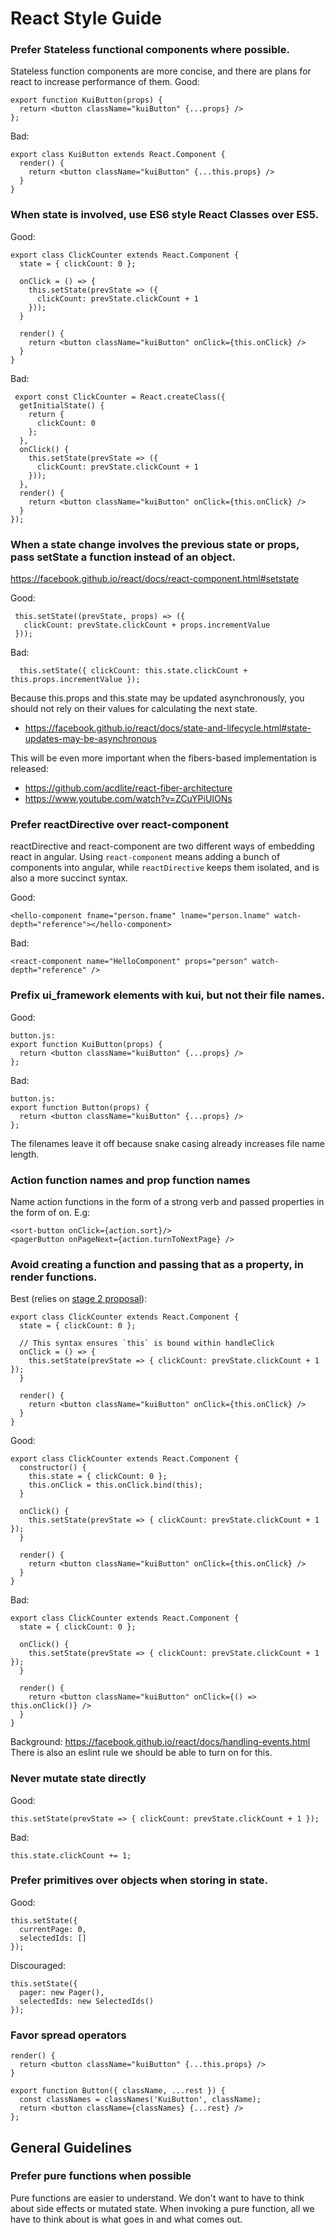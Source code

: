 # React Style Guide

### Prefer Stateless functional components where possible.
Stateless function components are more concise, and there are plans for react to increase performance of them.
Good:
```
export function KuiButton(props) {
  return <button className="kuiButton" {...props} />
};
```
Bad:
```
export class KuiButton extends React.Component {
  render() {
    return <button className="kuiButton" {...this.props} />
  }
}
```

### When state is involved, use ES6 style React Classes over ES5.
Good:
```
export class ClickCounter extends React.Component {
  state = { clickCount: 0 };

  onClick = () => {
    this.setState(prevState => ({
      clickCount: prevState.clickCount + 1
    }));
  }

  render() {
    return <button className="kuiButton" onClick={this.onClick} />
  }
}
```
Bad:
```
 export const ClickCounter = React.createClass({
  getInitialState() {
    return {
      clickCount: 0
    };
  },
  onClick() {
    this.setState(prevState => ({
      clickCount: prevState.clickCount + 1
    }));
  },
  render() {
    return <button className="kuiButton" onClick={this.onClick} />
  }
});
```

### When a state change involves the previous state or props, pass setState a function instead of an object.
https://facebook.github.io/react/docs/react-component.html#setstate

Good:
```
 this.setState((prevState, props) => ({
   clickCount: prevState.clickCount + props.incrementValue
 }));
```

Bad:
```
  this.setState({ clickCount: this.state.clickCount + this.props.incrementValue });
```

Because this.props and this.state may be updated asynchronously, you should not rely on their values for calculating the next state.
 - https://facebook.github.io/react/docs/state-and-lifecycle.html#state-updates-may-be-asynchronous

This will be even more important when the fibers-based implementation is released:
 - https://github.com/acdlite/react-fiber-architecture
 - https://www.youtube.com/watch?v=ZCuYPiUIONs

### Prefer reactDirective over react-component
reactDirective and react-component are two different ways of embedding react in angular. Using `react-component` means adding a bunch of components into angular, while `reactDirective` keeps them isolated, and is also a more succinct syntax.

Good:
```
<hello-component fname="person.fname" lname="person.lname" watch-depth="reference"></hello-component>
```
Bad:
```
<react-component name="HelloComponent" props="person" watch-depth="reference" />
```

### Prefix ui_framework elements with kui, but not their file names.
Good:
```
button.js:
export function KuiButton(props) {
  return <button className="kuiButton" {...props} />
};
```
Bad:
```
button.js:
export function Button(props) {
  return <button className="kuiButton" {...props} />
};
```
The filenames leave it off because snake casing already increases file name length.

### Action function names and prop function names

Name action functions in the form of a strong verb and passed properties in the form of on<Subject><Change>. E.g:
```
<sort-button onClick={action.sort}/>
<pagerButton onPageNext={action.turnToNextPage} />
```

### Avoid creating a function and passing that as a property, in render functions.
Best (relies on [stage 2 proposal](https://github.com/tc39/proposal-class-public-fields)):
```
export class ClickCounter extends React.Component {
  state = { clickCount: 0 };

  // This syntax ensures `this` is bound within handleClick
  onClick = () => {
    this.setState(prevState => { clickCount: prevState.clickCount + 1 });
  }

  render() {
    return <button className="kuiButton" onClick={this.onClick} />
  }
}
```
Good:
```
export class ClickCounter extends React.Component {
  constructor() {
    this.state = { clickCount: 0 };
    this.onClick = this.onClick.bind(this);
  }

  onClick() {
    this.setState(prevState => { clickCount: prevState.clickCount + 1 });
  }

  render() {
    return <button className="kuiButton" onClick={this.onClick} />
  }
}
```

Bad:
```
export class ClickCounter extends React.Component {
  state = { clickCount: 0 };

  onClick() {
    this.setState(prevState => { clickCount: prevState.clickCount + 1 });
  }

  render() {
    return <button className="kuiButton" onClick={() => this.onClick()} />
  }
}
```
Background: https://facebook.github.io/react/docs/handling-events.html
There is also an eslint rule we should be able to turn on for this.

### Never mutate state directly
Good:
```
this.setState(prevState => { clickCount: prevState.clickCount + 1 });
```
Bad:
```
this.state.clickCount += 1;
```

### Prefer primitives over objects when storing in state.
Good:
```
this.setState({
  currentPage: 0,
  selectedIds: []
});
```

Discouraged:
```
this.setState({
  pager: new Pager(),
  selectedIds: new SelectedIds()
});
```

### Favor spread operators
```
render() {
  return <button className="kuiButton" {...this.props} />
}
```
```
export function Button({ className, ...rest }) {
  const classNames = classNames('KuiButton', className);
  return <button className={classNames} {...rest} />
};
```

## General Guidelines
### Prefer pure functions when possible
Pure functions are easier to understand. We don't want to have to think about side effects or mutated state. When invoking a pure function, all we have to think about is what goes in and what comes out.
